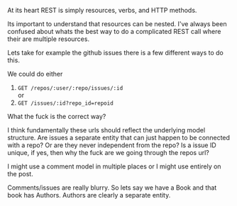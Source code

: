 At its heart REST is simply resources, verbs, and HTTP methods.

Its important to understand that resources can be nested. I've always been confused about whats the best way to do a complicated REST call where their are multiple resources.

Lets take for example the github issues there is a few different ways to do this. 

We could do either

1. `GET /repos/:user/:repo/issues/:id`    
or
2. `GET /issues/:id?repo_id=repoid`

What the fuck is the correct way? 

I think fundamentally these urls should reflect the underlying model structure. Are issues a separate entity that can just
happen to be connected with a repo? Or are they never independent from the repo? Is a issue ID unique, if yes, then why the
fuck are we going through the repos url?

I might use a comment model in multiple places or I might use entirely on the post. 

Comments/issues are really blurry. So lets say we have a Book and that book has Authors. Authors are clearly a separate
entity. 